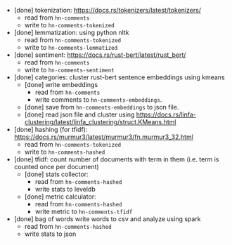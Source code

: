 - [done] tokenization: https://docs.rs/tokenizers/latest/tokenizers/
  - read from `hn-comments`
  - write to `hn-comments-tokenized`
- [done] lemmatization: using python nltk
  - read from `hn-comments-tokenized`
  - write to `hn-comments-lemmatized`
- [done] sentiment: https://docs.rs/rust-bert/latest/rust_bert/
  - read from `hn-comments`
  - write to `hn-comments-sentiment`
- [done] categories: cluster rust-bert sentence embeddings using kmeans
  - [done] write embeddings
    - read from `hn-comments`
    - write comments to `hn-comments-embeddings`.
  - [done] save from `hn-comments-embeddings` to json file.
  - [done] read json file and cluster using https://docs.rs/linfa-clustering/latest/linfa_clustering/struct.KMeans.html
- [done] hashing (for tfidf): https://docs.rs/murmur3/latest/murmur3/fn.murmur3_32.html
  - read from `hn-comments-tokenized`
  - write to `hn-comments-hashed`
- [done] tfidf: count number of documents with term in them (i.e. term is counted once per document)
  - [done] stats collector:
    - read from `hn-comments-hashed`
    - write stats to leveldb
  - [done] metric calculator:
    - read from `hn-comments-hashed`
    - write metric to `hn-comments-tfidf`
- [done] bag of words write words to csv and analyze using spark
  - read from `hn-comments-hashed`
  - write stats to json
